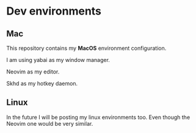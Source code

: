# Dev environments

## Mac

This repository contains my **MacOS** environment configuration.

I am using yabai as my window manager.

Neovim as my editor.

Skhd as my hotkey daemon.

## Linux

In the future I will be posting my linux environments too.
Even though the Neovim one would be very similar.
